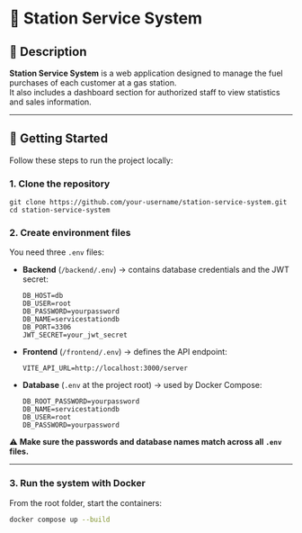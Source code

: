 # 🚗 Station Service System

## 📖 Description
**Station Service System** is a web application designed to manage the fuel purchases of each customer at a gas station.  
It also includes a dashboard section for authorized staff to view statistics and sales information.

---

## 🚀 Getting Started

Follow these steps to run the project locally:

### 1. Clone the repository
```
git clone https://github.com/your-username/station-service-system.git
cd station-service-system
```
### 2. Create environment files
You need three `.env` files:

* **Backend** (`/backend/.env`) → contains database credentials and the JWT secret:
    ```
    DB_HOST=db
    DB_USER=root
    DB_PASSWORD=yourpassword
    DB_NAME=servicestationdb
    DB_PORT=3306
    JWT_SECRET=your_jwt_secret
    ```

* **Frontend** (`/frontend/.env`) → defines the API endpoint:
    ```
    VITE_API_URL=http://localhost:3000/server
    ```

* **Database** (`.env` at the project root) → used by Docker Compose:
    ```
    DB_ROOT_PASSWORD=yourpassword
    DB_NAME=servicestationdb
    DB_USER=root
    DB_PASSWORD=yourpassword
    ```
⚠️ **Make sure the passwords and database names match across all `.env` files.**

---

### 3. Run the system with Docker
From the root folder, start the containers:

```bash
docker compose up --build
